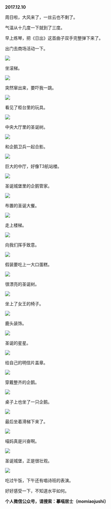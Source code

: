 
          
            
**2017.12.10**

周日啦，大风来了，一丝云也不剩了。

气温从十几度一下就到了三度。

早上练琴，把《日出》这首曲子双手完整弹下来了。

出门去商场活动一下。




![](img/51001-5606e57037c9e388.jpg)




坐滚梯。




![](img/51001-d8128557cd487140.jpg)




突然窜出来，要吓我一跳。




![](img/51001-9602a1aef3c1af19.jpg)




看见了柜台里的玩具。




![](img/51001-2713909787cfba97.jpg)




中央大厅里的圣诞树。




![](img/51001-811b98cc1334dfd6.jpg)




和企鹅卫兵一起合影。




![](img/51001-15a9b1102eb6ac5d.jpg)




巨大的中厅，好像T3航站楼。




![](img/51001-7eeb397065827c47.jpg)




圣诞城堡里的企鹅管家。




![](img/51001-e81be0bb8402d2e4.jpg)




布置的圣诞大餐。




![](img/51001-52cdbb55c1d1583d.jpg)




走上楼梯。




![](img/51001-0cdc248fd76becd9.jpg)




向我们挥手致意。




![](img/51001-75cc65ceeae3815a.jpg)




假装要吃上一大口蛋糕。




![](img/51001-6742303ee2f7f339.jpg)




很漂亮的圣诞树。




![](img/51001-6ec93b3587e77916.jpg)




坐上了女王的椅子。




![](img/51001-c0b59eceda4f6c78.jpg)




鹿头装饰。




![](img/51001-8ffd382fc0fa4a7b.jpg)




圣诞的星星。




![](img/51001-728e8152fd3064df.jpg)




给自己的明信片盖章。




![](img/51001-d2affa2612ed1aa8.jpg)




穿戴整齐的企鹅。




![](img/51001-6dd23e7925ef0fb9.jpg)




桌子上也坐了一只企鹅。




![](img/51001-f0bf6b384a5dbe97.jpg)




最后坐着滑梯下来了。




![](img/51001-8f6e965f1aec2f1b.jpg)




喵妈真是兴奋啊。




![](img/51001-64f9b3673d65e86c.jpg)




圣诞城堡，正是很壮观。




![](img/51001-b57ed3e165158cb4.jpg)




吃过午饭，下午还有唱诗班的表演。

好好感受一下，不知道水平如何。


**个人微信公众号，请搜索：摹喵居士（momiaojushi）**

          
        